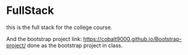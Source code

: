 # FullStack
this is the full stack for the college course.

And the bootstrap project link: https://cobalt9000.github.io/Bootstrap-project/
done as the bootstrap project in class.
